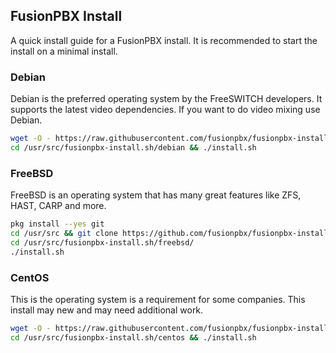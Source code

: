 
FusionPBX Install
--------------------------------------
A quick install guide for a FusionPBX install. It is recommended to start the install on a minimal install.


### Debian
Debian is the preferred operating system by the FreeSWITCH developers. 
It supports the latest video dependencies. If you want to do video mixing use Debian.

```sh
wget -O - https://raw.githubusercontent.com/fusionpbx/fusionpbx-install.sh/master/debian/pre-install.sh | sh
cd /usr/src/fusionpbx-install.sh/debian && ./install.sh
```

### FreeBSD
FreeBSD is an operating system that has many great features like ZFS, HAST, CARP and more.

```sh
pkg install --yes git
cd /usr/src && git clone https://github.com/fusionpbx/fusionpbx-install.sh.git
cd /usr/src/fusionpbx-install.sh/freebsd/
./install.sh
```

### CentOS
This is the operating system is a requirement for some companies. This install may new and may need additional work.

```sh
wget -O - https://raw.githubusercontent.com/fusionpbx/fusionpbx-install.sh/master/centos/pre-install.sh | sh
cd /usr/src/fusionpbx-install.sh/centos && ./install.sh
```
